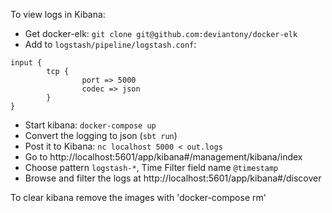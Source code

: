 To view logs in Kibana:

* Get docker-elk: `git clone git@github.com:deviantony/docker-elk`
* Add to `logstash/pipeline/logstash.conf`: 

```
input {
        tcp {
                port => 5000
                codec => json
        }
}
```

* Start kibana: `docker-compose up`
* Convert the logging to json (`sbt run`)
* Post it to Kibana: `nc localhost 5000 < out.logs`
* Go to http://localhost:5601/app/kibana#/management/kibana/index
* Choose pattern `logstash-*`, Time Filter field name `@timestamp`
* Browse and filter the logs at http://localhost:5601/app/kibana#/discover

To clear kibana remove the images with 'docker-compose rm'

